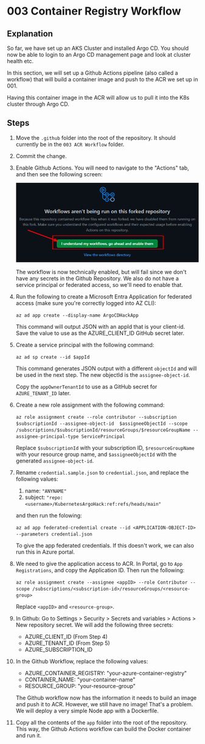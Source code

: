 # 003 Container Registry Workflow

## Explanation

So far, we have set up an AKS Cluster and installed Argo CD. You should now be able to login to an Argo CD management page and look at cluster health etc.

In this section, we will set up a Github Actions pipeline (also called a workflow) that will build a container image and push to the ACR we set up in 001.

Having this container image in the ACR will allow us to pull it into the K8s cluster through Argo CD.

## Steps

1. Move the `.github` folder into the root of the repository. It should currently be in the `003 ACR Workflow` folder.
2. Commit the change.
3. Enable Github Actions. You will need to navigate to the "Actions" tab, and then see the following screen:

    ![Workflow Image](../Images/workflow%20image.png)

    The workflow is now technically enabled, but will fail since we don't have any secrets in the Github Repository. We also do not have a service principal or federated access, so we'll need to enable that.

4. Run the following to create a Microsoft Entra Application for federated access (make sure you're correctly logged into AZ CLI):

    `az ad app create --display-name ArgoCDHackApp`

    This command will output JSON with an appId that is your client-id. Save the value to use as the AZURE_CLIENT_ID GitHub secret later.

5. Create a service principal with the following command:

    `az ad sp create --id $appId`

    This command generates JSON output with a different `objectId` and will be used in the next step. The new objectId is the `assignee-object-id`.

    Copy the `appOwnerTenantId` to use as a GitHub secret for `AZURE_TENANT_ID` later.

6. Create a new role assignment with the following command:

    `az role assignment create --role contributor --subscription $subscriptionId --assignee-object-id  $assigneeObjectId --scope /subscriptions/$subscriptionId/resourceGroups/$resourceGroupName --assignee-principal-type ServicePrincipal`

    Replace `$subscriptionId` with your subscription ID, `$resourceGroupName` with your resource group name, and `$assigneeObjectId` with the generated `assignee-object-id`.

7. Rename `credential.sample.json` to `credential.json`, and replace the following values:

    1. name: `"ANYNAME"`
    2. subject: `"repo:<username>/KubernetesArgoHack:ref:refs/heads/main"`

    and then run the folowing:

    `az ad app federated-credential create --id <APPLICATION-OBJECT-ID> --parameters credential.json`

    To give the app federated credentials. If this doesn't work, we can also run this in Azure portal.

8. We need to give the application access to ACR. In Portal, go to `App Registrations`, and copy the Application ID. Then run the following:

    `az role assignment create --assignee <appID> --role Contributor --scope /subscriptions/<subscription-id>/resourceGroups/<resource-group>`

    Replace `<appID>` and `<resource-group>`.

9. In Github: Go to Settings > Security > Secrets and variables > Actions > New repository secret. We will add the following three secrets:
    - AZURE_CLIENT_ID (From Step 4)
    - AZURE_TENANT_ID (From Step 5)
    - AZURE_SUBSCRIPTION_ID

10. In the Github Workflow, replace the following values:
    - AZURE_CONTAINER_REGISTRY: "your-azure-container-registry"
    - CONTAINER_NAME: "your-container-name"
    - RESOURCE_GROUP: "your-resource-group"

    The Github workflow now has the information it needs to build an image and push it to ACR. However, we still have no image! That's a problem. We will deploy a very simple Node app with a Dockerfile.

11. Copy all the contents of the `app` folder into the root of the repository. This way, the Github Actions workflow can build the Docker container and run it.
